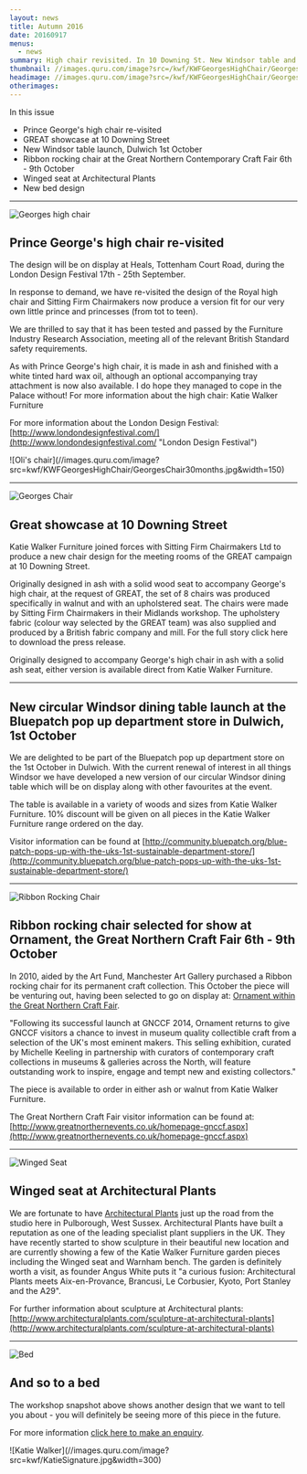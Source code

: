 ```yaml
---
layout: news
title: Autumn 2016
date: 20160917
menus: 
  - news
summary: High chair revisited. In 10 Downing St. New Windsor table and a new bed. On show in Manchester and among Architectural Plants.
thumbnail: //images.quru.com/image?src=/kwf/KWFGeorgesHighChair/Georges%20high%20chair%20cover.jpg&top=0.13125&bottom=0.92813&width=175&height=175&fill=auto
headimage: //images.quru.com/image?src=/kwf/KWFGeorgesHighChair/Georges%20high%20chair%20cover.jpg&top=0.13125&bottom=0.9281&fill=auto
otherimages:
---
```

In this issue


* Prince George's high chair re-visited
* GREAT showcase at 10 Downing Street
* New Windsor table launch, Dulwich 1st October
* Ribbon rocking chair at the Great Northern Contemporary Craft Fair 6th - 9th October
* Winged seat at Architectural Plants
* New bed design


* * * * * 

![Georges high chair](//images.quru.com/image?src=/kwf/KWFGeorgesHighChair/Georges%20high%20chair%20cover.jpg&strip=1&top=0.13125&bottom=0.9281&fill=auto&width=770)

## Prince George's high chair re-visited

The design will be on display at Heals, Tottenham Court Road, during the London Design Festival 17th - 25th September.

In response to demand, we have re-visited the design of the Royal high chair and Sitting Firm Chairmakers now produce a version fit for our very own little prince and princesses (from tot to teen).

We are thrilled to say that it has been tested and passed by the Furniture Industry Research Association, meeting all of the relevant British Standard safety requirements.

As with Prince George's high chair, it is made in ash and finished with a white tinted hard wax oil, although an optional accompanying tray attachment is now also available. I do hope they managed to cope in the Palace without!
For more information about the high chair: Katie Walker Furniture

For more information about the London Design Festival:  [http://www.londondesignfestival.com/](http://www.londondesignfestival.com/ "London Design Festival")

<div class="actual_size" markdown="1">
![Oli's chair](//images.quru.com/image?src=kwf/KWFGeorgesHighChair/GeorgesChair30months.jpg&width=150)
</div>


* * * * *

![Georges Chair](//images.quru.com/image?src=kwf/GREAT/GREAT%20chair%20triple.jpg&strip=1)

## Great showcase at 10 Downing Street


Katie Walker Furniture joined forces with Sitting Firm Chairmakers Ltd to produce a new chair design for the meeting rooms of the GREAT campaign at 10 Downing Street.

Originally designed in ash with a solid wood seat to accompany George's high chair, at the request of GREAT, the set of 8 chairs was produced specifically in walnut and with an upholstered seat. The chairs were made by Sitting Firm Chairmakers in their Midlands workshop. The upholstery fabric (colour way selected by the GREAT team) was also supplied and produced by a British fabric company and mill.
For the full story click here to download the press release.

Originally designed to accompany George's high chair in ash with a solid ash seat, either version is available direct from Katie Walker Furniture.

 


* * * * *

## New circular Windsor dining table launch at the Bluepatch pop up department store in Dulwich, 1st October

We are delighted to be part of the Bluepatch pop up department store on the 1st October in Dulwich. With the current renewal of interest in all things Windsor we have developed a new version of our circular Windsor dining table which will be on display along with other favourites at the event.

The table is available in a variety of woods and sizes from Katie Walker Furniture. 10% discount will be given on all pieces in the Katie Walker Furniture range ordered on the day.

Visitor information can be found at [http://community.bluepatch.org/blue-patch-pops-up-with-the-uks-1st-sustainable-department-store/](http://community.bluepatch.org/blue-patch-pops-up-with-the-uks-1st-sustainable-department-store/)


* * * * *

![Ribbon Rocking Chair](//images.quru.com/image?src=/kwf/KWFRibbonRocker/KWF%20Ribbon%20rocking%20chair%20side.tif&left=0.1&right=0.9&fill=auto&format=jpg&strip=1)

## Ribbon rocking chair selected for show at Ornament, the Great Northern Craft Fair 6th - 9th October

In 2010, aided by the Art Fund, Manchester Art Gallery purchased a Ribbon rocking chair for its permanent craft collection. This October the piece will be venturing out, having been selected to go on display at: [Ornament within the Great Northern Craft Fair](http://www.greatnorthernevents.co.uk/homepage-gnccf.aspx).

"Following its successful launch at GNCCF 2014, Ornament returns to give GNCCF visitors a chance to invest in museum quality collectible craft from a selection of the UK's most eminent makers. This selling exhibition, curated by Michelle Keeling in partnership with curators of contemporary craft collections in museums & galleries across the North, will feature outstanding work to inspire, engage and tempt new and existing collectors."

The piece is available to order in either ash or walnut from Katie Walker Furniture.

The Great Northern Craft Fair visitor information can be found at: [http://www.greatnorthernevents.co.uk/homepage-gnccf.aspx](http://www.greatnorthernevents.co.uk/homepage-gnccf.aspx)


* * * * *

![Winged Seat](//images.quru.com/image?src=/kwf/retailers/architecturalplants/APFrontGarden.jpg&strip=1)

## Winged seat at Architectural Plants

We are fortunate to have [Architectural Plants](http://www.architecturalplants.com/sculpture-at-architectural-plants) just up the road from the studio here in Pulborough, West Sussex. Architectural Plants have built a reputation as one of the leading specialist plant suppliers in the UK. They have recently started to show sculpture in their beautiful new location and are currently showing a few of the Katie Walker Furniture garden pieces including the Winged seat and Warnham bench. The garden is definitely worth a visit, as founder Angus White puts it "a curious fusion: Architectural Plants meets Aix-en-Provance, Brancusi, Le Corbusier, Kyoto, Port Stanley and the A29".

For further information about sculpture at Architectural plants: [http://www.architecturalplants.com/sculpture-at-architectural-plants](http://www.architecturalplants.com/sculpture-at-architectural-plants)

* * * * *

![Bed](//images.quru.com/image?src=/kwf/KWF_WandS_Bed/KWF_WandS_Bed_01.jpg&left=0.02813&right=0.94688&top=0.07512&bottom=0.92488&strip=1)

## And so to a bed

The workshop snapshot above shows another design that we want to tell you about - you will definitely be seeing more of this piece in the future.

For more information [click here to make an enquiry](/contact/).




<div class="actual_size" markdown="1"> ![Katie Walker](//images.quru.com/image?src=kwf/KatieSignature.jpg&width=300)
</div>
